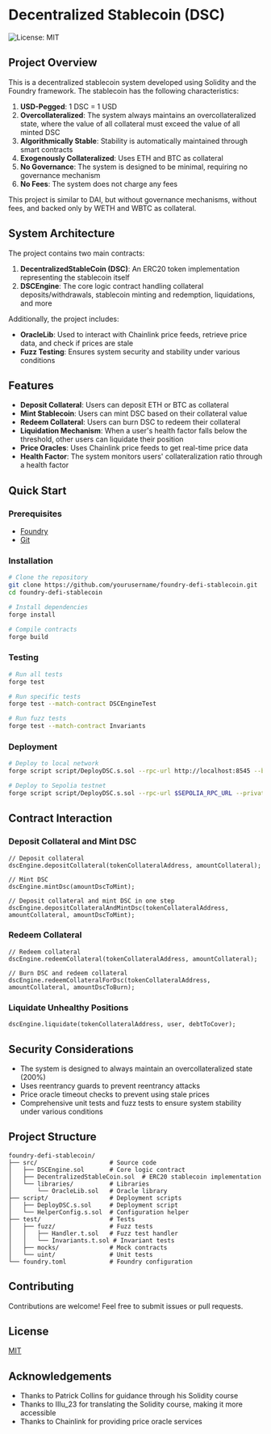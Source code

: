 # Decentralized Stablecoin (DSC)

![License: MIT](https://img.shields.io/badge/License-MIT-yellow.svg)

## Project Overview

This is a decentralized stablecoin system developed using Solidity and the Foundry framework. The stablecoin has the following characteristics:

1. **USD-Pegged**: 1 DSC = 1 USD
2. **Overcollateralized**: The system always maintains an overcollateralized state, where the value of all collateral must exceed the value of all minted DSC
3. **Algorithmically Stable**: Stability is automatically maintained through smart contracts
4. **Exogenously Collateralized**: Uses ETH and BTC as collateral
5. **No Governance**: The system is designed to be minimal, requiring no governance mechanism
6. **No Fees**: The system does not charge any fees

This project is similar to DAI, but without governance mechanisms, without fees, and backed only by WETH and WBTC as collateral.

## System Architecture

The project contains two main contracts:

1. **DecentralizedStableCoin (DSC)**: An ERC20 token implementation representing the stablecoin itself
2. **DSCEngine**: The core logic contract handling collateral deposits/withdrawals, stablecoin minting and redemption, liquidations, and more

Additionally, the project includes:

- **OracleLib**: Used to interact with Chainlink price feeds, retrieve price data, and check if prices are stale
- **Fuzz Testing**: Ensures system security and stability under various conditions

## Features

- **Deposit Collateral**: Users can deposit ETH or BTC as collateral
- **Mint Stablecoin**: Users can mint DSC based on their collateral value
- **Redeem Collateral**: Users can burn DSC to redeem their collateral
- **Liquidation Mechanism**: When a user's health factor falls below the threshold, other users can liquidate their position
- **Price Oracles**: Uses Chainlink price feeds to get real-time price data
- **Health Factor**: The system monitors users' collateralization ratio through a health factor

## Quick Start

### Prerequisites

- [Foundry](https://book.getfoundry.sh/getting-started/installation)
- [Git](https://git-scm.com/downloads)

### Installation

```bash
# Clone the repository
git clone https://github.com/yourusername/foundry-defi-stablecoin.git
cd foundry-defi-stablecoin

# Install dependencies
forge install

# Compile contracts
forge build
```

### Testing

```bash
# Run all tests
forge test

# Run specific tests
forge test --match-contract DSCEngineTest

# Run fuzz tests
forge test --match-contract Invariants
```

### Deployment

```bash
# Deploy to local network
forge script script/DeployDSC.s.sol --rpc-url http://localhost:8545 --broadcast

# Deploy to Sepolia testnet
forge script script/DeployDSC.s.sol --rpc-url $SEPOLIA_RPC_URL --private-key $PRIVATE_KEY --broadcast --verify
```

## Contract Interaction

### Deposit Collateral and Mint DSC

```solidity
// Deposit collateral
dscEngine.depositCollateral(tokenCollateralAddress, amountCollateral);

// Mint DSC
dscEngine.mintDsc(amountDscToMint);

// Deposit collateral and mint DSC in one step
dscEngine.depositCollateralAndMintDsc(tokenCollateralAddress, amountCollateral, amountDscToMint);
```

### Redeem Collateral

```solidity
// Redeem collateral
dscEngine.redeemCollateral(tokenCollateralAddress, amountCollateral);

// Burn DSC and redeem collateral
dscEngine.redeemCollateralForDsc(tokenCollateralAddress, amountCollateral, amountDscToBurn);
```

### Liquidate Unhealthy Positions

```solidity
dscEngine.liquidate(tokenCollateralAddress, user, debtToCover);
```

## Security Considerations

- The system is designed to always maintain an overcollateralized state (200%)
- Uses reentrancy guards to prevent reentrancy attacks
- Price oracle timeout checks to prevent using stale prices
- Comprehensive unit tests and fuzz tests to ensure system stability under various conditions

## Project Structure

```
foundry-defi-stablecoin/
├── src/                    # Source code
│   ├── DSCEngine.sol       # Core logic contract
│   ├── DecentralizedStableCoin.sol  # ERC20 stablecoin implementation
│   └── libraries/          # Libraries
│       └── OracleLib.sol   # Oracle library
├── script/                 # Deployment scripts
│   ├── DeployDSC.s.sol     # Deployment script
│   └── HelperConfig.s.sol  # Configuration helper
├── test/                   # Tests
│   ├── fuzz/               # Fuzz tests
│   │   ├── Handler.t.sol   # Fuzz test handler
│   │   └── Invariants.t.sol # Invariant tests
│   ├── mocks/              # Mock contracts
│   └── uint/               # Unit tests
└── foundry.toml            # Foundry configuration
```

## Contributing

Contributions are welcome! Feel free to submit issues or pull requests.

## License

[MIT](LICENSE)

## Acknowledgements

- Thanks to Patrick Collins for guidance through his Solidity course
- Thanks to IIIu_23 for translating the Solidity course, making it more accessible
- Thanks to Chainlink for providing price oracle services

